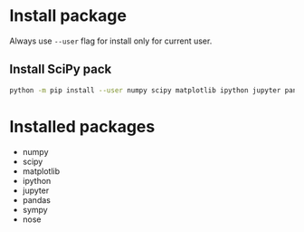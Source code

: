 # Install package
Always use `--user` flag for install only for current user.

## Install SciPy pack
```bash
python -m pip install --user numpy scipy matplotlib ipython jupyter pandas sympy nose
```

# Installed packages
* numpy 
* scipy 
* matplotlib 
* ipython
* jupyter
* pandas 
* sympy 
* nose